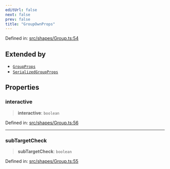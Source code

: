 ```yaml
---
editUrl: false
next: false
prev: false
title: "GroupOwnProps"
---
```


Defined in: [src/shapes/Group.ts:54](https://github.com/fabricjs/fabric.js/blob/fea1b29b7495d9634e300bd4bfa43de097745805/src/shapes/Group.ts#L54)

## Extended by

- [`GroupProps`](/api/interfaces/groupprops/)
- [`SerializedGroupProps`](/api/interfaces/serializedgroupprops/)

## Properties

### interactive

> **interactive**: `boolean`

Defined in: [src/shapes/Group.ts:56](https://github.com/fabricjs/fabric.js/blob/fea1b29b7495d9634e300bd4bfa43de097745805/src/shapes/Group.ts#L56)

***

### subTargetCheck

> **subTargetCheck**: `boolean`

Defined in: [src/shapes/Group.ts:55](https://github.com/fabricjs/fabric.js/blob/fea1b29b7495d9634e300bd4bfa43de097745805/src/shapes/Group.ts#L55)
